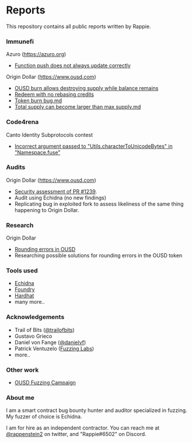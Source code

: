 # Reports
This repository contains all public reports written by Rappie.

### Immunefi
Azuro (https://azuro.org)
- [Function push does not always update correctly](https://github.com/rappie/reports/blob/main/immunefi/Azuro%20-%20Function%20push%20does%20not%20always%20update%20correctly.md)

Origin Dollar (https://www.ousd.com)
- [OUSD burn allows destroying supply while balance remains](https://github.com/rappie/reports/blob/main/immunefi/Origin%20Dollar%20-%20OUSD%20burn%20allows%20destroying%20supply%20while%20balance%20remains.md)
- [Redeem with no rebasing credits](https://github.com/rappie/reports/blob/main/immunefi/Origin%20Dollar%20-%20Redeem%20with%20no%20rebasing%20credits.md)
-  [Token burn bug.md](https://github.com/rappie/reports/blob/main/immunefi/Origin%20Dollar%20-%20Token%20burn%20bug)
-  [Total supply can become larger than max supply.md](https://github.com/rappie/reports/blob/main/immunefi/Origin%20Dollar%20-%20Total%20supply%20can%20become%20larger%20than%20max%20supply)

### Code4rena
Canto Identity Subprotocols contest
-  [Incorrect argument passed to "Utils.characterToUnicodeBytes" in "Namespace.fuse"](https://github.com/code-423n4/2023-03-canto-identity-findings/issues/101)


### Audits
Origin Dollar (https://www.ousd.com)
- [Security assessment of PR #1239](https://github.com/rappie/reports/blob/main/audits/Origin%20Dollar%20-%20Security%20assessment%20of%20PR%20%231239.md).
- Audit using Echidna (no new findings)
- Replicating bug in exploited fork to assess likeliness of the same thing happening to Origin Dollar.

### Research
Origin Dollar
- [Rounding errors in OUSD](https://github.com/rappie/reports/blob/main/research/Rounding%20errors%20in%20OUSD.md)
- Researching possible solutions for rounding errors in the OUSD token

### Tools used
- [Echidna](https://github.com/crytic/echidna)
- [Foundry](https://github.com/foundry-rs/foundry)
- [Hardhat](https://github.com/NomicFoundation/hardhat)
- many more..

### Acknowledgements
- Trail of Bits ([@trailofbits](https://twitter.com/trailofbits))
- Gustavo Grieco
- Daniel von Fange ([@danielvf](https://twitter.com/danielvf))
- Patrick Ventuzelo ([Fuzzing Labs](https://www.youtube.com/channel/UCGD1Qt2jgnFRjrfAITGdNfQ))
- more..

### Other work
- [OUSD Fuzzing Campaign](https://github.com/rappie/origindollar-fuzzing-public)

### About me
I am a smart contract bug bounty hunter and auditor specialized in fuzzing. My fuzzer of choice is Echidna.

I am for hire as an independent contractor. You can reach me at [@rappenstein2](https://twitter.com/rappenstein2) on twitter, and "Rappie#6502" on Discord.

